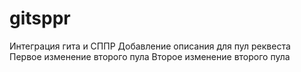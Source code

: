 # gitsppr
Интеграция гита и СППР
Добавление описания для пул реквеста
Первое изменение второго пула
Второе изменение второго пула
